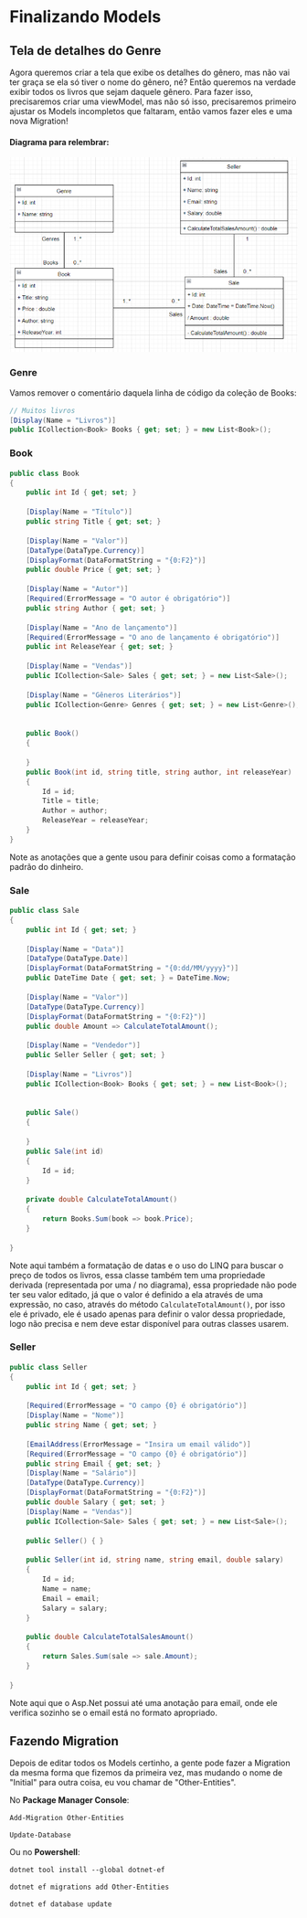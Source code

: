 # Finalizando Models

## Tela de detalhes do Genre

Agora queremos criar a tela que exibe os detalhes do gênero, mas não vai ter graça se ela só tiver o nome do gênero, né? Então queremos na verdade exibir todos os livros que sejam daquele gênero. Para fazer isso, precisaremos criar uma viewModel, mas não só isso, precisaremos primeiro ajustar os Models incompletos que faltaram, então vamos fazer eles e uma nova Migration!

#### Diagrama para relembrar:
![Diagrama de classe do projeto](./10restoDoCRUDGenre/diagramaClasseProjeto.png)

### Genre
Vamos remover o comentário daquela linha de código da coleção de Books:
```c#
// Muitos livros
[Display(Name = "Livros")]
public ICollection<Book> Books { get; set; } = new List<Book>();
```

### Book
```c#
public class Book
{
    public int Id { get; set; }

    [Display(Name = "Título")]
    public string Title { get; set; }

    [Display(Name = "Valor")]
    [DataType(DataType.Currency)]
    [DisplayFormat(DataFormatString = "{0:F2}")]
    public double Price { get; set; }

    [Display(Name = "Autor")]
    [Required(ErrorMessage = "O autor é obrigatório")]
    public string Author { get; set; }

    [Display(Name = "Ano de lançamento")]
    [Required(ErrorMessage = "O ano de lançamento é obrigatório")]
    public int ReleaseYear { get; set; }

    [Display(Name = "Vendas")]
    public ICollection<Sale> Sales { get; set; } = new List<Sale>();

    [Display(Name = "Gêneros Literários")]
    public ICollection<Genre> Genres { get; set; } = new List<Genre>();


    public Book()
    {

    }
    public Book(int id, string title, string author, int releaseYear)
    {
        Id = id;
        Title = title;
        Author = author;
        ReleaseYear = releaseYear;
    }
}
```

Note as anotações que a gente usou para definir coisas como a formatação padrão do dinheiro. 

### Sale
```c#
public class Sale
{
    public int Id { get; set; }

    [Display(Name = "Data")]
    [DataType(DataType.Date)]
    [DisplayFormat(DataFormatString = "{0:dd/MM/yyyy}")]
    public DateTime Date { get; set; } = DateTime.Now;

    [Display(Name = "Valor")]
    [DataType(DataType.Currency)]
    [DisplayFormat(DataFormatString = "{0:F2}")]
    public double Amount => CalculateTotalAmount();

    [Display(Name = "Vendedor")]
    public Seller Seller { get; set; }

    [Display(Name = "Livros")]
    public ICollection<Book> Books { get; set; } = new List<Book>();


    public Sale()
    {

    }
    public Sale(int id)
    {
        Id = id;
    }

    private double CalculateTotalAmount()
    {
        return Books.Sum(book => book.Price);
    }

}
```

Note aqui também a formatação de datas e o uso do LINQ para buscar o preço de todos os livros, essa classe também tem uma propriedade derivada (representada por uma / no diagrama), essa propriedade não pode ter seu valor editado, já que o valor é definido a ela através de uma expressão, no caso, através do método `CalculateTotalAmount()`, por isso ele é privado, ele é usado apenas para definir o valor dessa propriedade, logo não precisa e nem deve estar disponível para outras classes usarem.

### Seller
```c#
public class Seller
{
    public int Id { get; set; }

    [Required(ErrorMessage = "O campo {0} é obrigatório")]
    [Display(Name = "Nome")]
    public string Name { get; set; }

    [EmailAddress(ErrorMessage = "Insira um email válido")]
    [Required(ErrorMessage = "O campo {0} é obrigatório")]
    public string Email { get; set; }
    [Display(Name = "Salário")]
    [DataType(DataType.Currency)]
    [DisplayFormat(DataFormatString = "{0:F2}")]
    public double Salary { get; set; }
    [Display(Name = "Vendas")]
    public ICollection<Sale> Sales { get; set; } = new List<Sale>();

    public Seller() { }

    public Seller(int id, string name, string email, double salary)
    {
        Id = id;
        Name = name;
        Email = email;
        Salary = salary;
    }

    public double CalculateTotalSalesAmount()
    {
        return Sales.Sum(sale => sale.Amount);
    }

}
```

Note aqui que o Asp.Net possui até uma anotação para email, onde ele verifica sozinho se o email está no formato apropriado.

## Fazendo Migration

Depois de editar todos os Models certinho, a gente pode fazer a Migration da mesma forma que fizemos da primeira vez, mas mudando o nome de "Initial" para outra coisa, eu vou chamar de "Other-Entities".

No **Package Manager Console**:

```shell
Add-Migration Other-Entities
```

```shell
Update-Database
```

Ou no **Powershell**:

```shell
dotnet tool install --global dotnet-ef
```

```shell
dotnet ef migrations add Other-Entities
```

```shell
dotnet ef database update
```

